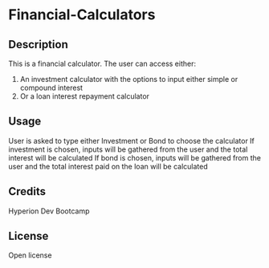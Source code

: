 # Financial-Calculators

## Description

This is a financial calculator. The user can access either: 
1. An investment calculator with the options to input either simple or compound interest
2. Or a loan interest repayment calculator

## Usage

User is asked to type either Investment or Bond to choose the calculator
If investment is chosen, inputs will be gathered from the user and the total interest will be calculated
If bond is chosen, inputs will be gathered from the user and the total interest paid on the loan will be calculated

## Credits

Hyperion Dev Bootcamp

## License 

Open license
